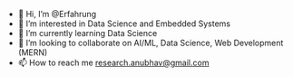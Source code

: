 - 👋 Hi, I’m @Erfahrung
- 👀 I’m interested in Data Science and Embedded Systems 
- 🌱 I’m currently learning Data Science
- 💞️ I’m looking to collaborate on AI/ML, Data Science, Web Development (MERN)
- 📫 How to reach me research.anubhav@gmail.com

<!---
Erfarung/Erfarung is a ✨ special ✨ repository because its `README.md` (this file) appears on your GitHub profile.
You can click the Preview link to take a look at your changes.
--->
